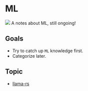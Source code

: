 # ML

![](/assets/kat.png) A notes about ML, still ongoing!

## Goals

- Try to catch up `ML` knowledge first.
- Categorize later.

## Topic

- [llama-rs](./llama.md)

